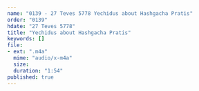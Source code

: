 ```yaml
---
name: "0139 - 27 Teves 5778 Yechidus about Hashgacha Pratis"
order: "0139"
hdate: "27 Teves 5778"
title: "Yechidus about Hashgacha Pratis"
keywords: []
file:
- ext: ".m4a"
  mime: "audio/x-m4a"
  size: 
  duration: "1:54"
published: true
---
```


